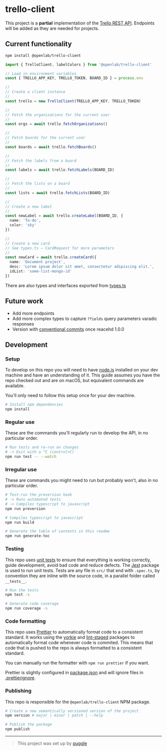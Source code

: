 # trello-client

This project is a **partial** implementation of the [Trello REST API](https://developers.trello.com/reference).
Endpoints will be added as they are needed for projects.

<!-- toc-head -->
<!-- toc-tail -->

## Current functionality

```bash
npm install @openlab/trello-client
```

```ts
import { TrelloClient, labelColors } from '@openlab/trello-client'

// Load in environment variables
const { TRELLO_APP_KEY, TRELLO_TOKEN, BOARD_ID } = process.env

//
// Create a client instance
//
const trello = new TrelloClient(TRELLO_APP_KEY, TRELLO_TOKEN)

//
// Fetch the organizations for the current user
//
const orgs = await trello.fetchOrganizations()

//
// Fetch boards for the current user
//
const boards = await trello.fetchBoards()

//
// Fetch the labels from a board
//
const labels = await trello.fetchLabels(BOARD_ID)

//
// Fetch the lists on a board
//
const lists = await trello.fetchLists(BOARD_ID)

//
// Create a new label
//
const newLabel = await trello.createLabel(BOARD_ID, {
  name: 'To-do',
  color: 'sky'
})

//
// Create a new card
// See types.ts – CardRequest for more parameters
//
const newCard = await trello.createCard({
  name: 'Document project',
  desc: 'Lorem ipsum dolor sit amet, consectetur adipiscing elit.',
  idList: 'some-list-mongo-id'
})
```

There are also types and interfaces exported from [types.ts](./src/types.ts)

## Future work

- Add more endpoints
- Add more complex types to capture `?fields` query parameters varadic responses
- Version with [conventional commits](https://www.conventionalcommits.org/en/v1.0.0/) once reacehd 1.0.0

## Development

### Setup

To develop on this repo you will need to have [node.js](https://nodejs.org)
installed on your dev machine and have an understanding of it.
This guide assumes you have the repo checked out and are on macOS, but equivalent commands are available.

You'll only need to follow this setup once for your dev machine.

```bash
# Install npm dependencies
npm install
```

### Regular use

These are the commands you'll regularly run to develop the API, in no particular order.

```bash
# Run tests and re-run on changes
# -> Exit with a ^C (control+C)
npm run test -- --watch
```

### Irregular use

These are commands you might need to run but probably won't, also in no particular order.

```bash
# Test-run the preversion hook
# -> Runs automated tests
# -> Compiles typescript to javascript
npm run preversion

# Compiles typescript to javascript
npm run build

# Generate the table of contents in this readme
npm run generate-toc
```

### Testing

This repo uses [unit tests](https://en.wikipedia.org/wiki/Unit_testing) to ensure that everything is working correctly, guide development, avoid bad code and reduce defects.
The [Jest](https://www.npmjs.com/package/jest) package is used to run unit tests.
Tests are any file in `src/` that end with `.spec.ts`, by convention they are inline with the source code,
in a parallel folder called `__tests__`.

```bash
# Run the tests
npm test -s

# Generate code coverage
npm run coverage -s
```

### Code formatting

This repo uses [Prettier](https://prettier.io/) to automatically format code to a consistent standard.
It works using the [yorkie](https://www.npmjs.com/package/yorkie)
and [lint-staged](https://www.npmjs.com/package/lint-staged) packages to
automatically format code whenever code is commited.
This means that code that is pushed to the repo is always formatted to a consistent standard.

You can manually run the formatter with `npm run prettier` if you want.

Prettier is slightly configured in [package.json](/package.json)
and will ignore files in [.prettierignore](/.prettierignore).

### Publishing

This repo is responsible for the `@openlab/trello-client` NPM package.

```bash
# Create a new semantically versioned version of the project
npm version # major | minor | patch | --help

# Publish the package
npm publish
```

---

> This project was set up by [puggle](https://npm.im/puggle)
